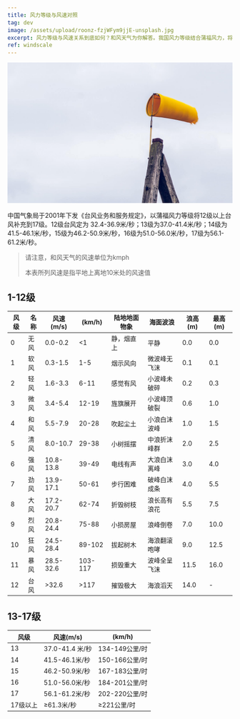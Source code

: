 ```yaml
---
title: 风力等级与风速对照
tag: dev
image: /assets/upload/roonz-fzjWFym9jjE-unsplash.jpg
excerpt: 风力等级与风速关系到底如何？和风天气为你解答。我国风力等级结合蒲福风力，将12级风力补充到17级，12级台风定为 32.4-36.9米/秒；13级为37.0-41.4米/秒；14级为41.5-46.1米/秒，15级为46.2-50.9米/秒，16级为51.0-56.0米/秒，17级为56.1-61.2米/秒。
ref: windscale
---
```


![](/assets/upload/roonz-fzjWFym9jjE-unsplash.jpg)

中国气象局于2001年下发《台风业务和服务规定》，以蒲福风力等级将12级以上台风补充到17级。12级台风定为 32.4-36.9米/秒；13级为37.0-41.4米/秒；14级为41.5-46.1米/秒，15级为46.2-50.9米/秒，16级为51.0-56.0米/秒，17级为56.1-61.2米/秒。

> 请注意，和风天气的风速单位为kmph
> 
> 本表所列风速是指平地上离地10米处的风速值

## 1-12级

| 风级 | 名称 | 风速(m/s)   | (km/h)  | 陆地地面物象 | 海面波浪   | 浪高(m) | 最高(m) |
|----|----|-----------|---------|--------|--------|-------|-------|
| 0  | 无风 | 0.0-0.2   | <1      | 静，烟直上  | 平静     | 0.0   | 0.0   |
| 1  | 软风 | 0.3-1.5   | 1-5     | 烟示风向   | 微波峰无飞沫 | 0.1   | 0.1   |
| 2  | 轻风 | 1.6-3.3   | 6-11    | 感觉有风   | 小波峰未破碎 | 0.2   | 0.3   |
| 3  | 微风 | 3.4-5.4   | 12-19   | 旌旗展开   | 小波峰顶破裂 | 0.6   | 1.0   |
| 4  | 和风 | 5.5-7.9   | 20-28   | 吹起尘土   | 小浪白沫波峰 | 1.0   | 1.5   |
| 5  | 清风 | 8.0-10.7  | 29-38   | 小树摇摆   | 中浪折沫峰群 | 2.0   | 2.5   |
| 6  | 强风 | 10.8-13.8 | 39-49   | 电线有声   | 大浪白沫离峰 | 3.0   | 4.0   |
| 7  | 劲风 | 13.9-17.1 | 50-61   | 步行困难   | 破峰白沫成条 | 4.0   | 5.5   |
| 8  | 大风 | 17.2-20.7 | 62-74   | 折毁树枝   | 浪长高有浪花 | 5.5   | 7.5   |
| 9  | 烈风 | 20.8-24.4 | 75-88   | 小损房屋   | 浪峰倒卷   | 7.0   | 10.0  |
| 10 | 狂风 | 24.5-28.4 | 89-102  | 拔起树木   | 海浪翻滚咆哮 | 9.0   | 12.5  |
| 11 | 暴风 | 28.5-32.6 | 103-117 | 损毁重大   | 波峰全呈飞沫 | 11.5  | 16.0  |
| 12 | 台风 | >32.6     | >117    | 摧毁极大   | 海浪滔天   | 14.0  | -     |


## 13-17级

| 风级    | 风速(m/s)       | (km/h)      |
|-------|---------------|-------------|
| 13    | 37.0-41.4 米/秒 | 134-149公里/时 |
| 14    | 41.5-46.1米/秒  | 150-166公里/时 |
| 15    | 46.2-50.9米/秒  | 167-183公里/时 |
| 16    | 51.0-56.0米/秒  | 184-201公里/时 |
| 17    | 56.1-61.2米/秒  | 202-220公里/时 |
| 17级以上 | ≥61.3米/秒      | ≥221公里/时    |
